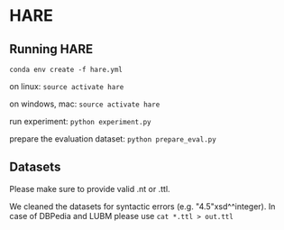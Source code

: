 # HARE
## Running HARE
```
conda env create -f hare.yml
```
on linux: `source activate hare`

on windows, mac: `source activate hare`

run experiment: `python experiment.py`

prepare the evaluation dataset: `python prepare_eval.py`

## Datasets
Please make sure to provide valid .nt or .ttl.



We cleaned the datasets for syntactic errors (e.g. "4.5"xsd^^integer).
In case of DBPedia and LUBM please use `cat *.ttl > out.ttl`
